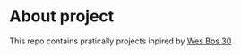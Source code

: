 # About project
This repo contains pratically projects inpired by [Wes Bos 30](https://javascript30.com/)